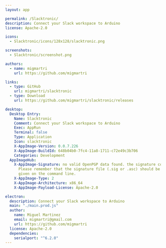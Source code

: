 ```yaml
---
layout: app

permalink: /Slacktronic/
description: Connect your Slack workspace to Arduino
license: Apache-2.0

icons:
  - Slacktronic/icons/128x128/slacktronic.png

screenshots:
  - Slacktronic/screenshot.png

authors:
  - name: migmartri
    url: https://github.com/migmartri

links:
  - type: GitHub
    url: migmartri/slacktronic
  - type: Download
    url: https://github.com/migmartri/slacktronic/releases

desktop:
  Desktop Entry:
    Name: Slacktronic
    Comment: Connect your Slack workspace to Arduino
    Exec: AppRun
    Terminal: false
    Type: Application
    Icon: slacktronic
    X-AppImage-Version: 0.0.7.226
    X-AppImage-BuildId: 648b04b0-7fc4-11a8-1711-c72e49c3b706
    Categories: Development
  AppImageHub:
    X-AppImage-Signature: no valid OpenPGP data found. the signature could not be verified.
      Please remember that the signature file (.sig or .asc) should be the first file
      given on the command line.
    X-AppImage-Type: 2
    X-AppImage-Architecture: x86_64
    X-AppImage-Payload-License: Apache-2.0

electron:
  description: Connect your Slack workspace to Arduino
  main: "./main.prod.js"
  author:
    name: Miguel Martinez
    email: migmartri@gmail.com
    url: https://github.com/migmartri
  license: Apache-2.0
  dependencies:
    serialport: "^6.2.0"
---
```

